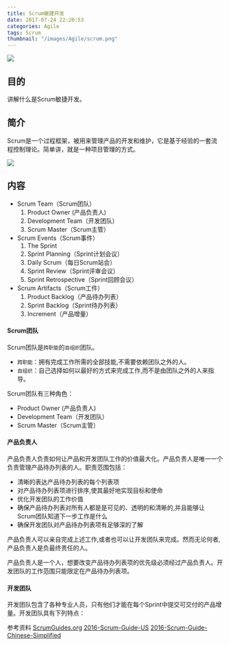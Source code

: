 ```yaml
---
title: Scrum敏捷开发
date: 2017-07-24 22:20:53
categories: Agile
tags: Scrum
thumbnail: "/images/Agile/scrum.png"
---
```

![](/images/Agile/scrum.png)

## 目的
讲解什么是Scrum敏捷开发。

<!--more-->

## 简介
Scrum是一个过程框架，被用来管理产品的开发和维护，它是基于经验的一套流程控制理论。简单讲，就是一种项目管理的方式。

![](/images/Agile/scrum_mindset.png)

## 内容
+ Scrum Team（Scrum团队）
  1. Product Owner (产品负责人)
  2. Development Team（开发团队）
  3. Scrum Master（Scrum主管）
+ Scrum Events（Scrum事件）
  1. The Sprint
  2. Sprint Planning（Sprint计划会议）
  3. Daily Scrum（每日Scrum站会）
  4. Sprint Review（Sprint评审会议）
  5. Sprint Retrospective（Sprint回顾会议）
+ Scrum Artifacts（Scrum工件）
  1. Product Backlog（产品待办列表）
  2. Sprint Backlog（Sprint待办列表）
  3. Increment（产品增量）

#### Scrum团队
Scrum团队是`跨职能`的`自组织`团队。
+ `跨职能`：拥有完成工作所需的全部技能,不需要依赖团队之外的人。
+ `自组织`：自己选择如何以最好的方式来完成工作,而不是由团队之外的人来指导。

Scrum团队有三种角色：
+ Product Owner (产品负责人)
+ Development Team（开发团队）
+ Scrum Master（Scrum主管）

#### 产品负责人
产品负责人负责如何让产品和开发团队工作的价值最大化。产品负责人是唯一一个负责管理产品待办列表的人。职责范围包括：

+ 清晰的表达产品待办列表的每个列表项
+ 对产品待办列表项进行排序,使其最好地实现目标和使命
+ 优化开发团队的工作价值
+ 确保产品待办列表对所有人都是是可见的、透明的和清晰的,并且能够让Scrum团队知道下一步工作是什么
+ 确保开发团队对产品待办列表项有足够深的了解

产品负责人可以亲自完成上述工作,或者也可以让开发团队来完成。然而无论何者,产品负责人是负最终责任的人。

产品负责人是一个人，想要改变产品待办列表项的优先级必须经过产品负责人。开发团队的工作范围只能限定在产品待办列表项。

#### 开发团队
开发团队包含了各种专业人员，只有他们才能在每个Sprint中提交可交付的产品增量。开发团队具有下列特点：


参考资料
[ScrumGuides.org](http://www.scrumguides.org/scrum-guide.html)
[2016-Scrum-Guide-US](http://www.scrumguides.org/docs/scrumguide/v2016/2016-Scrum-Guide-US.pdf#zoom=100)
[2016-Scrum-Guide-Chinese-Simplified](http://www.scrumguides.org/docs/scrumguide/v2016/2016-Scrum-Guide-Chinese-Simplified.pdf#zoom=100)
